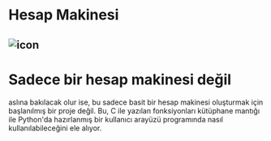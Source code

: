# Hesap Makinesi

![icon](https://github.com/34-ata/hesap_makinesi/assets/111538106/194b8ca8-f638-40ae-871f-35769a63f282)
---
# Sadece bir hesap makinesi değil
aslına bakılacak olur ise, bu sadece basit bir hesap makinesi oluşturmak için başlanılmış bir proje değil. Bu, C ile yazılan fonksiyonları kütüphane mantığı ile Python'da hazırlanmış bir kullanıcı arayüzü programında nasıl kullanılabileceğini ele alıyor.
